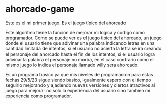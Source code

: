 # ahorcado-game
Este es el mi primer juego. Es el juego típico del ahorcado

Este algoritmo tiene la funcion de mejorar mi logica y codigo como programador. Como se puede ver es el juego tipico del ahorcado, un juego donde el usuario tiene que adivinar una palabra indicando letras en una cantidad limitada de intentos, si el usuario no acierta la letra se ira creando el personaje del ahorcado hasta el fin de los intentos, si el usuario logra adivinar la palabra el personaje no morira, en el caso contrario como el mismo juego lo indica el personaje llamado willy sera ahorcado.

Es un programa basico ya que mis niveles de programacion para estas fechas 29/5/23 sigue siendo basico, igualmente espero con el tiempo seguirlo mejorando y a;adiendo nuevas versiones y ciertos atractivos al juego para mejorar no solo la experiencia del usuario sino tambien mi experiencia como programador.
